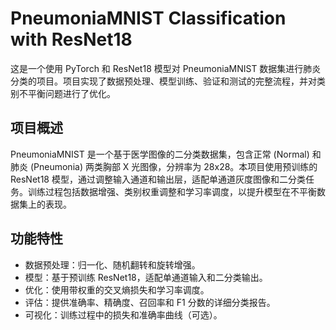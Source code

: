 # PneumoniaMNIST Classification with ResNet18

这是一个使用 PyTorch 和 ResNet18 模型对 PneumoniaMNIST 数据集进行肺炎分类的项目。项目实现了数据预处理、模型训练、验证和测试的完整流程，并对类别不平衡问题进行了优化。

## 项目概述

PneumoniaMNIST 是一个基于医学图像的二分类数据集，包含正常 (Normal) 和肺炎 (Pneumonia) 两类胸部 X 光图像，分辨率为 28x28。本项目使用预训练的 ResNet18 模型，通过调整输入通道和输出层，适配单通道灰度图像和二分类任务。训练过程包括数据增强、类别权重调整和学习率调度，以提升模型在不平衡数据集上的表现。

## 功能特性

- 数据预处理：归一化、随机翻转和旋转增强。
- 模型：基于预训练 ResNet18，适配单通道输入和二分类输出。
- 优化：使用带权重的交叉熵损失和学习率调度。
- 评估：提供准确率、精确度、召回率和 F1 分数的详细分类报告。
- 可视化：训练过程中的损失和准确率曲线（可选）。
